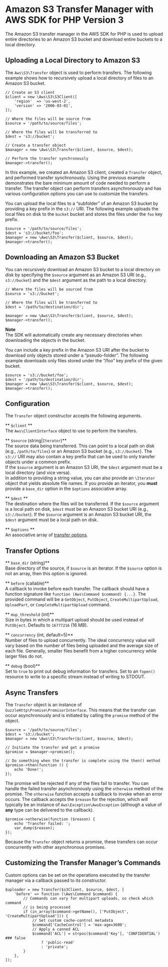 # Amazon S3 Transfer Manager with AWS SDK for PHP Version 3<a name="s3-transfer"></a>

The Amazon S3 transfer manager in the AWS SDK for PHP is used to upload entire directories to an Amazon S3 bucket and download entire buckets to a local directory\.

## Uploading a Local Directory to Amazon S3<a name="uploading-a-local-directory-to-s3"></a>

The `Aws\S3\Transfer` object is used to perform transfers\. The following example shows how to recursively upload a local directory of files to an Amazon S3 bucket\.

```
// Create an S3 client
$client = new \Aws\S3\S3Client([
    'region'  => 'us-west-2',
    'version' => '2006-03-01',
]);

// Where the files will be source from
$source = '/path/to/source/files';

// Where the files will be transferred to
$dest = 's3://bucket';

// Create a transfer object
$manager = new \Aws\S3\Transfer($client, $source, $dest);

// Perform the transfer synchronously
$manager->transfer();
```

In this example, we created an Amazon S3 client, created a `Transfer` object, and performed transfer synchronously\. Using the previous example demonstrates the bare minimum amount of code needed to perform a transfer\. The transfer object can perform transfers asynchronously and has various configuration options you can use to customize the transfers\.

You can upload the local files to a “subfolder” of an Amazon S3 bucket by providing a key prefix in the `s3://` URI\. The following example uploads the local files on disk to the `bucket` bucket and stores the files under the `foo` key prefix\.

```
$source = '/path/to/source/files';
$dest = 's3://bucket/foo';
$manager = new \Aws\S3\Transfer($client, $source, $dest);
$manager->transfer();
```

## Downloading an Amazon S3 Bucket<a name="downloading-an-s3-bucket"></a>

You can recursively download an Amazon S3 bucket to a local directory on disk by specifying the `$source` argument as an Amazon S3 URI \(e\.g\., `s3://bucket`\) and the `$dest` argument as the path to a local directory\.

```
// Where the files will be sourced from
$source = 's3://bucket';

// Where the files will be transferred to
$dest = '/path/to/destination/dir';

$manager = new \Aws\S3\Transfer($client, $source, $dest);
$manager->transfer();
```

**Note**  
The SDK will automatically create any necessary directories when downloading the objects in the bucket\.

You can include a key prefix in the Amazon S3 URI after the bucket to download only objects stored under a “pseudo\-folder”\. The following example downloads only files stored under the “/foo” key prefix of the given bucket\.

```
$source = 's3://bucket/foo';
$dest = '/path/to/destination/dir';
$manager = new \Aws\S3\Transfer($client, $source, $dest);
$manager->transfer();
```

## Configuration<a name="configuration"></a>

The `Transfer` object constructor accepts the following arguments\.

** `$client` **  
The `Aws\ClientInterface` object to use to perform the transfers\.

** `$source` \(string\|``Iterator``\)**  
The source data being transferred\. This can point to a local path on disk \(e\.g\., `/path/to/files`\) or an Amazon S3 bucket \(e\.g\., `s3://bucket`\)\. The `s3://` URI may also contain a key prefix that can be used to only transfer objects under a common prefix\.  
If the `$source` argument is an Amazon S3 URI, the `$dest` argument must be a local directory \(and vice versa\)\.  
In addition to providing a string value, you can also provide an `\Iterator` object that yields absolute file names\. If you provide an iterator, you **must** provide a `base_dir` option in the `$options` associative array\.

** `$dest` **  
The destination where the files will be transferred\. If the `$source` argument is a local path on disk, `$dest` must be an Amazon S3 bucket URI \(e\.g\., `s3://bucket`\)\. If the `$source` argument is an Amazon S3 bucket URI, the `$dest` argument must be a local path on disk\.

** `$options` **  
An associative array of [transfer options](#s3-transfer-options)\.

## Transfer Options<a name="s3-transfer-options"></a>

** `base_dir` \(string\)**  
Base directory of the source, if `$source` is an iterator\. If the `$source` option is not an array, then this option is ignored\.

** `before` \(callable\)**  
A callback to invoke before each transfer\. The callback should have a function signature like `function (Aws\Command $command) {...}`\. The provided command will be a `GetObject`, `PutObject`, `CreateMultipartUpload`, `UploadPart`, or `CompleteMultipartUpload` command\.

** `mup_threshold` \(int\)**  
Size in bytes in which a multipart upload should be used instead of `PutObject`\. Defaults to `16777216` \(16 MB\)\.

** `concurrency` \(int, default=5\)**  
Number of files to upload concurrently\. The ideal concurrency value will vary based on the number of files being uploaded and the average size of each file\. Generally, smaller files benefit from a higher concurrency while larger files do not\.

** `debug` \(bool\)**  
Set to `true` to print out debug information for transfers\. Set to an `fopen()` resource to write to a specific stream instead of writing to STDOUT\.

## Async Transfers<a name="async-transfers"></a>

The `Transfer` object is an instance of `GuzzleHttp\Promise\PromisorInterface`\. This means that the transfer can occur asynchronously and is initiated by calling the `promise` method of the object\.

```
$source = '/path/to/source/files';
$dest = 's3://bucket';
$manager = new \Aws\S3\Transfer($client, $source, $dest);

// Initiate the transfer and get a promise
$promise = $manager->promise();

// Do something when the transfer is complete using the then() method
$promise->then(function () {
    echo 'Done!';
});
```

The promise will be rejected if any of the files fail to transfer\. You can handle the failed transfer asynchronously using the `otherwise` method of the promise\. The `otherwise` function accepts a callback to invoke when an error occurs\. The callback accepts the `$reason` for the rejection, which will typically be an instance of `Aws\Exception\AwsException` \(although a value of **any** type can be delivered to the callback\)\.

```
$promise->otherwise(function ($reason) {
    echo 'Transfer failed: ';
    var_dump($reason);
});
```

Because the `Transfer` object returns a promise, these transfers can occur concurrently with other asynchronous promises\.

## Customizing the Transfer Manager’s Commands<a name="customizing-the-transfer-manager-s-commands"></a>

Custom options can be set on the operations executed by the transfer manager via a callback passed to its constructor\.

```
$uploader = new Transfer($s3Client, $source, $dest, [
    'before' => function (\Aws\Command $command) {
        // Commands can vary for multipart uploads, so check which command
        // is being processed
        if (in_array($command->getName(), ['PutObject', 'CreateMultipartUpload'])) {
            // Set custom cache-control metadata
            $command['CacheControl'] = 'max-age=3600';
            // Apply a canned ACL
            $command['ACL'] = strpos($command['Key'], 'CONFIDENTIAL') ### false
                ? 'public-read'
                : 'private';
        }
    },
]);
```